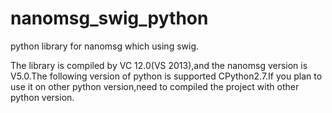 # nanomsg_swig_python
python library for nanomsg which using swig.

The library is compiled by VC 12.0(VS 2013),and the nanomsg version is V5.0.The following version of python is supported CPython2.7.If you plan to use it on other python version,need to compiled the project with other python version.
